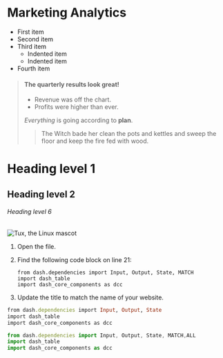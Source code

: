 # Marketing Analytics

- First item
- Second item
- Third item
    - Indented item
    - Indented item
- Fourth item

> #### The quarterly results look great!
>
> - Revenue was off the chart.
> - Profits were higher than ever.
>
>  *Everything* is going according to **plan**.
>> The Witch bade her clean the pots and kettles and sweep the floor and keep the fire fed with wood.

# Heading level 1
## Heading level 2
###### Heading level 6
![Tux, the Linux mascot](/assets/images/tux.png)
1.  Open the file.
2.  Find the following code block on line 21:

        from dash.dependencies import Input, Output, State, MATCH
        import dash_table
        import dash_core_components as dcc
        
3.  Update the title to match the name of your website.

```ruby
from dash.dependencies import Input, Output, State
import dash_table
import dash_core_components as dcc
```

```js
from dash.dependencies import Input, Output, State, MATCH,ALL
import dash_table
import dash_core_components as dcc
```
